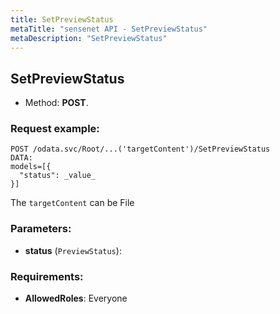 ```yaml
---
title: SetPreviewStatus
metaTitle: "sensenet API - SetPreviewStatus"
metaDescription: "SetPreviewStatus"
---
```


## SetPreviewStatus
- Method: **POST**.


### Request example:

```
POST /odata.svc/Root/...('targetContent')/SetPreviewStatus
DATA:
models=[{
  "status": _value_
}]
```
The `targetContent` can be File
### Parameters:
- **status** (`PreviewStatus`): 

### Requirements:
- **AllowedRoles**: Everyone

